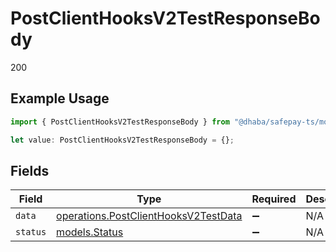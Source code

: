 # PostClientHooksV2TestResponseBody

200

## Example Usage

```typescript
import { PostClientHooksV2TestResponseBody } from "@dhaba/safepay-ts/models/operations";

let value: PostClientHooksV2TestResponseBody = {};
```

## Fields

| Field                                                                                        | Type                                                                                         | Required                                                                                     | Description                                                                                  |
| -------------------------------------------------------------------------------------------- | -------------------------------------------------------------------------------------------- | -------------------------------------------------------------------------------------------- | -------------------------------------------------------------------------------------------- |
| `data`                                                                                       | [operations.PostClientHooksV2TestData](../../models/operations/postclienthooksv2testdata.md) | :heavy_minus_sign:                                                                           | N/A                                                                                          |
| `status`                                                                                     | [models.Status](../../models/status.md)                                                      | :heavy_minus_sign:                                                                           | N/A                                                                                          |
